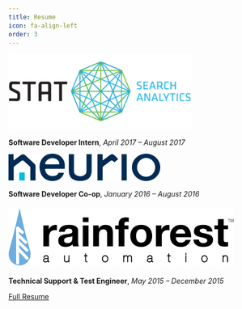 ```yaml
---
title: Resume
icon: fa-align-left
order: 3
---
```


[![STAT Search Analytics](stat_logo_blue_trans_large.png)](https://getstat.com)

**Software Developer Intern**, _April 2017 – August 2017_

[![Neurio Technology](neurio-logo-s.png)](http://neur.io)

**Software Developer Co-op**, _January 2016 – August 2016_

#### [![Rainforest Automation](rainforest_logo_transparent.png)](https://rainforestautomation.com)

**Technical Support & Test Engineer**, _May 2015 – December 2015_

[Full Resume](Resume-Dolinsky.pdf)
